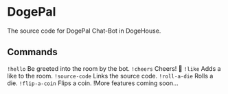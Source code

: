 # DogePal
The source code for DogePal Chat-Bot in DogeHouse.

## Commands
`!hello` Be greeted into the room by the bot.
`!cheers` Cheers! 🍻
`!like` Adds a like to the room.
`!source-code` Links the source code.
`!roll-a-die` Rolls a die.
`!flip-a-coin` Flips a coin.
!More features coming soon...
